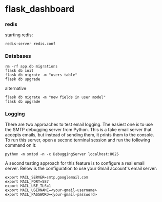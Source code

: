 # flask_dashboard

### redis

starting redis:

```
redis-server redis.conf
```

### Databases

```
rm -rf app.db migrations
flask db init
flask db migrate -m "users table"
flask db upgrade 
```

alternative
```
flask db migrate -m "new fields in user model"
flask db upgrade
```

### Logging

There are two approaches to test email logging. The easiest one is to use the SMTP debugging server from Python. 
This is a fake email server that accepts emails, but instead of sending them, it prints them to the console. 
To run this server, open a second terminal session and run the following command on it:
```
python -m smtpd -n -c DebuggingServer localhost:8025
```
A second testing approach for this feature is to configure a real email server. 
Below is the configuration to use your Gmail account's email server:
```
export MAIL_SERVER=smtp.googlemail.com
export MAIL_PORT=587
export MAIL_USE_TLS=1
export MAIL_USERNAME=<your-gmail-username>
export MAIL_PASSWORD=<your-gmail-password>
```